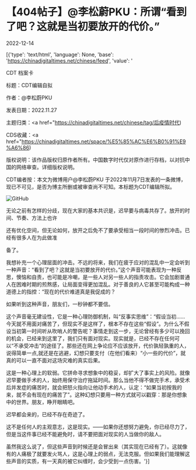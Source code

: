 # 【404帖子】@李松蔚PKU：所谓“看到了吧？这就是当初要放开的代价。”

2022-12-14

[{'type': 'text/html', 'language': None, 'base': 'https://chinadigitaltimes.net/chinese/feed', 'value': '

CDT 档案卡

标题：CDT编辑自拟

作者：@李松蔚PKU

发表日期：2022.11.27

主题归类：<a href="https://chinadigitaltimes.net/chinese/tag/后疫情时代)

CDS收藏：<a href="https://chinadigitaltimes.net/space/%E5%85%AC%E6%B0%91%E9%A6%86)

版权说明：该作品版权归原作者所有。中国数字时代仅对原作进行存档，以对抗中国的网络审查。详细版权说明。





CDT编者按：本文为微博用户@李松蔚PKU 于2022年11月7日发表的一条微博，现已不可见，是否为博主所删或被审查尚不可知。本标题为CDT编辑所拟。



![GitHub](https://chinadigitaltimes.net/chinese/files/2022/12/IMG_2924.jpg)

无论之前有怎样的分歧，现在大家的基本共识是，迟早要与病毒共存了。放开的时间、节奏、方法上也许

还有优化空间，但无论如何，放开之后免不了要承受相当一段时间的惨烈冲击。已经有很多人在为此做准

备了。

我想补充一个心理层面的冲击。不远的将来，我们在疲于应对的混乱中一定会听到一种声音：“看到了吧？这就是当初要放开的代价。”这个声音可能表现为一种反思，懊恼和自责，也可能是冷嘲，是一些人对另一些人的指责攻击。它会加剧普通人在困难时期的煎熬感，让局面变得更加混乱。对于善良的人它甚至可能构成一种道德上的指控：“现在的代价难道真是我促成的？

如果听到这种声音，朋友们，一秒钟都不要信。

这个声音毫无建设性，它是一种心理防御机制，叫“反事实思维”：“假设当初……今天就不用面对痛苦了，但现实不是这样了，根本不存在这些“假设”。为什么不假设当初第一时间听从吹哨人的警告呢？事情走到这一步，无论曾经有多少可以挽回的机会，已经来到这里了，我们只有面对现实。现实就是，已经不存在任何可以“不承受冲击”的途径了。那些还在网上争论应不应该放开，代价孰轻孰重的人，说得简单一点,就还是在逃避，幻想只要支付（在他们看来）“小一些的代价”，就真的可以一直不面对这场灾难的真实后果。

这是一种心理上的软弱。它拼命寻求想象中的稳妥，却扩大了事实上的风险。就像迟早要做手术的人，始终用保守治疗拖延时间。那么当他不得不做完手术，承受术后并发症的痛苦时，就会把怒火指向让他动手术的人，认定：“如果当初按我的来，就不会有现在的痛苦了”。这种幻想只要用一种方式就可以戳穿：那是你想象中的世界。朋友，睁开眼睛吧。

迟早都会来的，已经不存在奇迹了。

这不是任何人的主观意志，这是现实。——如果你还想努力避免，你已经尽力了，但是当这件事已经不能避免时，请不要把面对现实的人当做你的敌人。

虽然我这么说了，但这些声音到时候还是会冒出来（其实现在已经有了）。这就像有的人痛极了就要发火骂人，这是心理上的弱点，无法克服。但如果我们能理解这些声音的实质，有一天真的被它纠缠时，会少受到一点伤害。'}]